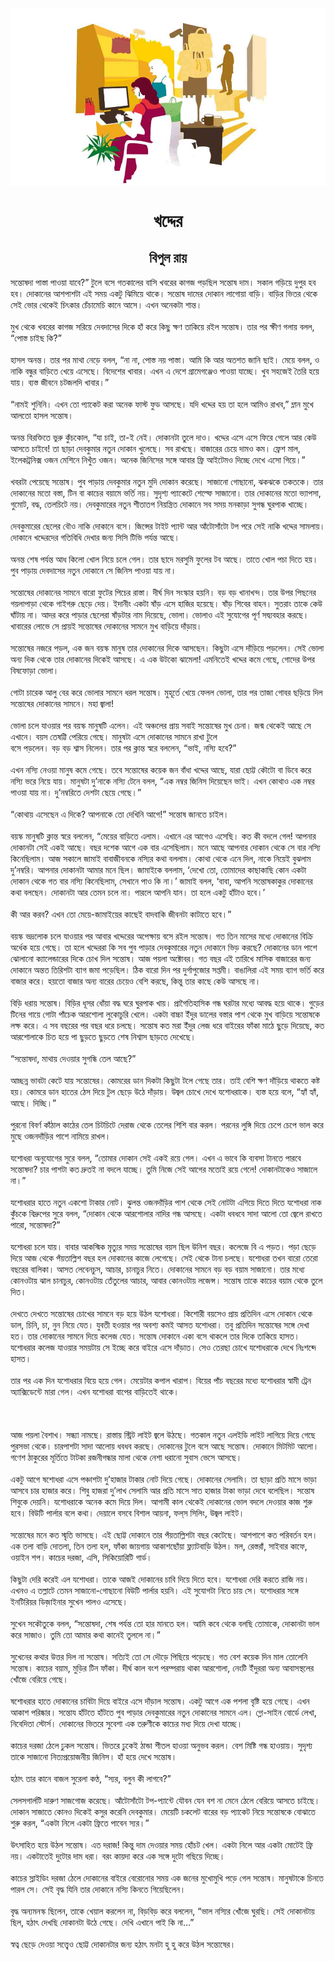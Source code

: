 <div align=center> <img src="../../metadata/images/rabibasariya/খদ্দের.jpg" align="center" ></div>
<h1 align=center>খদ্দের</h1>
<h2 align=center>বিপুল রায়</h2>
সন্তোষদা পাস্তা পাওয়া যাবে?” টুলে বসে গতকালের বাসি খবরের কাগজ পড়ছিল সন্তোষ দাম। সকাল গড়িয়ে দুপুর হব হব। দোকানের আশপাশটা এই সময় একটু ঝিমিয়ে থাকে। সন্তোষ দামের দোকান লাগোয়া বাড়ি। বাড়ির ভিতর থেকে সেই ভোর থেকেই চিৎকার চেঁচামেচি কানে আসে। এখন অনেকটা শান্ত।<br> <br>মুখ থেকে খবরের কাগজ সরিয়ে দেবদাসের দিকে হাঁ করে কিছু ক্ষণ তাকিয়ে রইল সন্তোষ। তার পর ক্ষীণ গলায় বলল, “পোস্ত চাইছ কি?”<br> <br>হাসল অনন্ত। তার পর মাথা নেড়ে বলল, “না না, পোস্ত নয় পাস্তা। আমি কি আর অতশত জানি ছাই। মেয়ে বলল, ও নাকি বন্ধুর বাড়িতে খেয়ে এসেছে। বিদেশের খাবার। এখন এ দেশে গ্রামেগঞ্জেও পাওয়া যাচ্ছে। খুব সহজেই তৈরি হয়ে যায়। ব্যস্ত জীবনে চটজলদি খাবার।”<br> <br>“নামই শুনিনি। এখন তো প্যাকেট করা অনেক ফাস্ট ফুড আসছে। যদি খদ্দের হয় তা হলে আমিও রাখব,” ম্লান মুখে আলতো হাসল সন্তোষ।<br> <br>অনন্ত বিরক্তিতে ভুরু কুঁচকোল, “যা চাই, তা-ই নেই। দোকানটা তুলে দাও। খদ্দের এসে এসে ফিরে গেলে আর কেউ আসতে চাইবে! তা ছাড়া দেবকুমার নতুন দোকান খুলেছে। সব রাখছে। বাজারের চেয়ে দামও কম। ফ্রেশ মাল, ইলেকট্রনিক্স ওজন মেশিনে নিখুঁত ওজন। অনেক জিনিসের সঙ্গে আবার ফ্রি আইটেমও দিচ্ছে দেখে এসো গিয়ে।”<br> <br>খবরটা পেয়েছে সন্তোষ। পুব পাড়ায় দেবকুমার নতুন মুদি দোকান করেছে। সাজানো গোছানো, ঝকঝকে তকতকে। তার দোকানের মতো বস্তা, টিন বা কাচের বয়ামে ভর্তি নয়। সুদৃশ্য প্যাকেটে শেল্ফে সাজানো। তার দোকানের মতো ভ্যাপসা, গুমোট, বদ্ধ, তেলচিটে নয়। দেবকুমারের নতুন শীতাতপ নিয়ন্ত্রিত দোকানে সব সময় মনকাড়া সুগন্ধ ঘুরপাক খাচ্ছে।<br> <br>দেবকুমারের ছেলের বৌও নাকি দোকানে বসে। জিন্সের টাইট প্যান্ট আর আঁটোসাঁটো টপ পরে সেই নাকি খদ্দের সামলায়। দোকানে খদ্দেরদের গতিবিধি দেখার জন্য সিসি টিভি পর্যন্ত আছে।<br> <br>অনন্ত শেষ পর্যন্ত আধ কিলো খোল নিয়ে চলে গেল। তার ছাদে মরসুমি ফুলের টব আছে। তাতে খোল পচা দিতে হয়। পুব পাড়ায় দেবদাসের নতুন দোকানে সে জিনিস পাওয়া যায় না।<br> <br>সন্তোষের দোকানের সামনে বারো ফুটের পিচের রাস্তা। দীর্ঘ দিন সংস্কার হয়নি। বড় বড় খানাখন্দ। তার উপর পিছনের গয়লাপাড়া থেকে গাইগরু ছেড়ে দেয়। ইদানীং একটা ষাঁড় এসে হাজির হয়েছে। ষাঁড় শিবের বাহন। সুতরাং তাকে কেউ ঘাঁটায় না। আদর করে পাড়ার ছেলেরা ষাঁড়টার নাম দিয়েছে, ভোলা। ভোলাও এই সুযোগের পূর্ণ সদ্ব্যবহার করছে। খাবারের লোভে সে প্রায়ই সন্তোষের দোকানের সামনে মুখ বাড়িয়ে দাঁড়ায়।<br> <br>সন্তোষের নজরে পড়ল, এক জন বয়স্ক মানুষ তার দোকানের দিকে আসছেন। কিছুটা এসে দাঁড়িয়ে পড়লেন। সেই ভোলা অন্য দিক থেকে তার দোকানের দিকেই আসছে। এ এক উটকো ঝামেলা! এমনিতেই খদ্দের কমে গেছে, গোদের উপর বিষফোড়া ভোলা।<br> <br>গোটা চারেক আলু বের করে ভোলার সামনে ধরল সন্তোষ। মুহূর্তে খেয়ে ফেলল ভোলা, তার পর তাজা গোবর ছড়িয়ে দিল সন্তোষের দোকানের সামনে। মহা জ্বালা!<br> <br>ভোলা চলে যাওয়ার পর বয়স্ক মানুষটি এলেন। এই অঞ্চলের প্রায় সবাই সন্তোষের মুখ চেনা। জন্ম থেকেই আছে সে এখানে। বয়স তেষট্টি পেরিয়ে গেছে। মানুষটা এসে দোকানের সামনে রাখা টুলে<br>
বসে পড়লেন। বড় বড় শ্বাস নিলেন। তার পর ক্লান্ত স্বরে বললেন, “ভাই, নস্যি হবে?”<br> <br>এখন নস্যি নেওয়া মানুষ কমে গেছে। তবে সন্তোষের কয়েক জন বাঁধা খদ্দের আছে, যারা ছোট্ট কৌটো বা ডিবে করে নস্যি ভরে নিয়ে যায়। মানুষটা দু’নাকে নস্যি টেনে বলল, “এক নম্বর জিনিস দিয়েছেন ভাই। এখন কোথাও এক নম্বর পাওয়া যায় না। দু’নম্বরিতে দেশটা ছেয়ে গেছে।”<br> <br>“কোথায় এসেছেন এ দিকে? আপনাকে তো দেখিনি আগে!” সন্তোষ জানতে চাইল।<br> <br>বয়স্ক মানুষটি ক্লান্ত স্বরে বললেন, “মেয়ের বাড়িতে এলাম। এখানে এর আগেও এসেছি। কত কী বদলে গেল! আপনার দোকানটা সেই একই আছে। বছর দশেক আগে এক বার এসেছিলাম। মনে আছে আপনার দোকান থেকে সে বার নস্যি কিনেছিলাম। আজ সকালে জামাই বাবাজীবনকে নস্যির কথা বললাম। কোথা থেকে এনে দিল, নাকে নিয়েই বুঝলাম দু’নম্বরি। আপনার দোকানটা আমার মনে ছিল। জামাইকে বললাম, ‘দেখো তো, তোমাদের কাছাকাছি কোন একটা দোকান থেকে গত বার নস্যি কিনেছিলাম, সেখানে পাও কি না।’ জামাই বলল, ‘বাবা, আপনি সন্তোষকাকুর দোকানের কথা বলছেন। দোকানটা আর তেমন চলে না। পারলে আপনি যান। তা হলে একটু হাঁটাও হবে।’<br> <br>কী আর করব? এখন তো মেয়ে-জামাইয়ের কাছেই বাদবাকি জীবনটা কাটাতে হবে।”<br> <br>বয়স্ক ভদ্রলোক চলে যাওয়ার পর আবার খদ্দেরের অপেক্ষায় বসে রইল সন্তোষ। গত তিন মাসের মধ্যে দোকানের বিক্রি অর্ধেক হয়ে গেছে। তা হলে খদ্দেররা কি সব পুব পাড়ার দেবকুমারের নতুন দোকানে ভিড় করছে? দোকানের ডান পাশে ঝোলানো ক্যালেন্ডারের দিকে চোখ দিল সন্তোষ। আজ পয়লা অক্টোবর। গত বছর এই তারিখে মাসিক বাজারের জন্য দোকানে অন্তত তিরিশটা ব্যাগ জমা পড়েছিল। ঠিক বারো দিন পর দুর্গাপুজোর সপ্তমী। বাঙালিরা এই সময় ব্যাগ ভর্তি করে বাজার করে। হয়তো বাজার অন্য বারের চেয়েও বেশি করছে, কিন্তু তার কাছে কেউ আসছে না।<br> <br>বিড়ি ধরায় সন্তোষ। বিড়ির ধূসর ধোঁয়া বদ্ধ ঘরে ঘুরপাক খায়। প্রাগৈতিহাসিক গন্ধ ঘরটার মধ্যে আবদ্ধ হয়ে থাকে। গুড়ের টিনের গায়ে গোটা পাঁচেক আরশোলা লুকোচুরি খেলে। একটা বাচ্চা ইঁদুর ডালের বস্তার পাশ থেকে মুখ বাড়িয়ে সন্তোষকে লক্ষ করে। এ সব বছরের পর বছর ধরে চলছে। সন্তোষ কত মরা ইঁদুর লেজ ধরে বাইরের ফাঁকা মাঠে ছুড়ে দিয়েছে, কত আরশোলাকে চিত হয়ে পা ছুড়তে ছুড়তে শেষ নিশ্বাস ছাড়তে দেখেছে।<br> <br>“সন্তোষদা, মাথায় দেওয়ার সুগন্ধি তেল আছে?”<br> <br>আচ্ছন্ন ভাবটা কেটে যায় সন্তোষের। কোমরের ডান দিকটা কিছুটা টলে গেছে তার। তাই বেশি ক্ষণ দাঁড়িয়ে থাকতে কষ্ট হয়। কোমরে ডান হাতের ঠেস দিয়ে টুল ছেড়ে উঠে দাঁড়ায়। উজ্বল চোখে দেখে যশোধরাকে। ব্যস্ত হয়ে বলে, “হ্যাঁ হ্যাঁ, আছে। দিচ্ছি।”<br> <br>পুরনো বিবর্ণ কাঁঠাল কাঠের তেল চিটচিটে দেরাজ থেকে তেলের শিশি বার করল। পরনের লুঙ্গি দিয়ে চেপে চেপে ভাল করে মুছে ওজনদাঁড়ির পাশে নামিয়ে রাখল।<br> <br>যশোধরা অনুযোগের সুরে বলল, “তোমার দোকান সেই একই রয়ে গেল। এখন এ ভাবে কি ব্যবসা টানতে পারবে সন্তোষদা? চার পাশটা কত দ্রুতই না বদলে যাচ্ছে। তুমি নিজে সেই আগের মতোই রয়ে গেলে! দোকানটাকেও সাজালে না।”<br> <br>যশোধরার হাতে নতুন একশো টাকার নোট। ঝুলন্ত ওজনদাঁড়ির পাশ থেকে সেই নোটটা এগিয়ে দিতে দিতে যশোধরা নাক কুঁচকে বিদ্রুপের সুরে বলল, “দোকান থেকে আরশোলার নাদির গন্ধ আসছে। একটা ধবধবে সাদা আলো তো জ্বেলে রাখতে<br>
পারো, সন্তোষদা?”<br> <br>যশোধরা চলে যায়। বাবার আকস্মিক মৃত্যুর সময় সন্তোষের বয়স ছিল উনিশ বছর। কলেজে বি এ পড়ত। পড়া ছেড়ে দিয়ে আজ থেকে পঁয়তাল্লিশ বছর হল দোকানের কাজে লেগেছে। সেই থেকে টানা চলছে। যশোধরা তখন বারো তেরো বছরের বালিকা। আসত লেবেনচুস, আচার, চানাচুর নিতে। দোকানের সামনে বড় বড় বয়াম সাজানো। তার মধ্যে কোনওটায় ঝাল চানাচুর, কোনওটায় তেঁতুলের আচার, আবার কোনওটায় লজেন্স। সন্তোষ তাকে কাচের বয়াম থেকে তুলে দিত।<br> <br>দেখতে দেখতে সন্তোষের চোখের সামনে বড় হয়ে উঠল যশোধরা। কিশোরী বয়সেও প্রায় প্রতিদিন এসে দোকান থেকে ডাল, চিনি, চা, নুন নিয়ে যেত। যুবতী হওয়ার পর অবশ্য কমই আসত যশোধরা। তবু প্রতিদিন সন্তোষের সঙ্গে দেখা হত। তার দোকানের সামনে দিয়ে কলেজ যেত। সন্তোষ দোকানে একা বসে থাকলে তার দিকে তাকিয়ে হাসত। যশোধরার কলেজ যাওয়ার সময়টায় সে ইচ্ছে করে বাইরে এসে দাঁড়াত। সেও তেরছা চোখে যশোধরাকে দেখে নিঃশব্দে হাসত।<br> <br>তার পর এক দিন যশোধরার বিয়ে হয়ে গেল। মেয়েটার কপাল খারাপ। বিয়ের পাঁচ বছরের মধ্যে যশোধরার স্বামী ট্রেন অ্যাক্সিডেন্টে মারা গেল। এখন যশোধরা বাপের বাড়িতেই থাকে।<br> <br><br> <br>আজ পয়লা বৈশাখ। সন্ধ্যা নামছে। রাস্তায় স্ট্রিট লাইট জ্বলে উঠছে। গতকাল নতুন এলইডি লাইট লাগিয়ে দিয়ে গেছে পুরসভা থেকে। চারপাশটা সাদা আলোয় ধবধব করছে। দোকানের টুলে বসে আছে সন্তোষ। দোকানে মিটমিট আলো। গণেশ ঠাকুরের মূর্তিতে টাটকা রজনীগন্ধার মালা থেকে নেশা ধরানো সুবাস ভেসে আসছে।<br> <br>একটু আগে ষশোধরা এসে পঞ্চাশটা দু’হাজার টাকার নোট দিয়ে গেছে। দোকানের সেলামি। তা ছাড়া প্রতি মাসে ভাড়া আসবে চার হাজার করে। শিবু হাজরা দু’লাখ সেলামি আর প্রতি মাসে সাত হাজার টাকা ভাড়া দেবে বলেছিল। সন্তোষ শিবুকে দেয়নি। যশোধরাকে অনেক কমে দিয়ে দিল। আগামী কাল থেকেই দোকানের ভোল বদলে দেওয়ার কাজ শুরু হবে। বিউটি পার্লার বলে কথা। দেয়ালে বসবে বিশাল আয়না, ফল্‌স সিলিং, উজ্বল লাইট।<br> <br>সন্তোষের মনে কত স্মৃতি ভাসছে। এই ছোট্ট দোকানে তার পঁয়তাল্লিশটা বছর কেটেছে। আশপাশে কত পরিবর্তন হল। এক তলা বাড়ি দোতলা, তিন তলা হল, ফাঁকা জায়গায় আকাশছোঁয়া ফ্ল্যাটবাড়ি উঠল। মল, রেস্তরাঁ, সাইবার কাফে, ওয়াইন শপ। কাচের দরজা, এসি, সিকিয়োরিটি গার্ড।<br> <br>কিছুটা দেরি করেই এল যশোধরা। তাকে আজই দোকানের চাবি দিয়ে দিতে হবে। যশোধরা দেরি করতে রাজি নয়। এখনও এ তল্লাটে তেমন সাজানো-গোছানো বিউটি পার্লার হয়নি। এই সুযোগটা নিতে চায় সে। যশোধরার সঙ্গে ইনটিরিয়র ডিজ়াইনার সুখেন পালও এসেছে।<br> <br>সুখেন সকৌতুকে বলল, “সন্তোষদা, শেষ পর্যন্ত তো হার মানতে হল। আমি কবে থেকে বলছি তোমাকে, দোকানটা ভাল করে সাজাও। তুমি তো আমার কথা কানেই তুললে না।”<br> <br>সুখেনের কথার উত্তর দিল না সন্তোষ। সত্যিই তো সে দৌড়ে পিছিয়ে পড়েছে। গত বেশ কয়েক দিন মাল তোলেনি সন্তোষ। কাচের বয়াম, মুড়ির টিন ফাঁকা। দীর্ঘ কাল বংশ পরম্পরায় থাকা আরশোলা, নেংটি ইঁদুররা অন্য আবাসস্থলের খোঁজে বেরিয়ে গেছে।<br> <br>ষশোধরার হাতে দোকানের চাবিটা দিয়ে বাইরে এসে দাঁড়াল সন্তোষ। একটু আগে এক পশলা বৃষ্টি হয়ে গেছে। এখন আকাশ পরিষ্কার। সন্তোয হাঁটতে হাঁটতে পুব পাড়ার দেবকুমারের নতুন দোকানের সামনে এল। গ্লো-সাইন বোর্ডে লেখা, নিবেদিতা স্টোর্স। দোকানের ভিতরে সুবেশা এক তরুণীকে কাচের মধ্য দিয়ে দেখা যাচ্ছে।<br> <br>কাচের দরজা ঠেলে ঢুকল সন্তোষ। ভিতরে ঢুকেই ঠান্ডা শীতল হাওয়া অনুভব করল। বেশ মিষ্টি গন্ধ হাওয়ায়। সুদৃশ্য তাকে সাজানো নিত্যপ্রয়োজনীয় জিনিস। হাঁ হয়ে দেখে সন্তোষ।<br> <br>হঠাৎ তার কানে বাজল সুরেলা কণ্ঠ, “স্যর, বলুন কী লাগবে?”<br> <br>সেলসগার্লটি দারুণ সাজগোজ করেছে। আঁটোসাঁটো টপ-প্যান্টে যৌবন যেন বশ না মেনে ঠেলে বেরিয়ে আসতে চাইছে। দোকান সাজাতে কোনও দিকেই কসুর করেনি দেবকুমার। মেয়েটি চকলেট বারের বড় প্যাকেট নিয়ে সন্তোষকে বোঝাতে শুরু করল, “একটা নিলে একটা ফ্রিতে পাবেন স্যর।”<br> <br>উৎসাহিত হয়ে উঠল সন্তোষ। এত দরাজ! কিন্তু দাম দেওয়ার সময় হোঁচট খেল। একটা নিলে আর একটা মোটেই ফ্রি নয়। একটাতেই দুটোর দাম ধরা। বরং কায়দা করে এক সঙ্গে দুটো গছিয়ে দিচ্ছে।<br> <br>কাচের স্লাইডিং দরজা ঠেলে দোকানের বাইরে বেরোনোর সময় এক জনের মুখোমুখি পড়ে গেল সন্তোষ। মানুষটাকে চিনতে পারল সে। সেই বৃদ্ধ যিনি তার দোকানে নস্যি কিনতে গিয়েছিলেন।<br> <br>বৃদ্ধ অন্যমনস্ক ছিলেন, তাকে খেয়াল করলেন না, বিড়বিড় করে বললেন, “ভাল নস্যির খোঁজে ঘুরছি। সেই দোকানটায় ছিল, হঠাৎ দেখছি দোকানটা উঠে গেছে। দেখি এখানে পাই কি না...”<br> <br>স্বত্ব ছেড়ে দেওয়া সত্ত্বেও ছোট্ট দোকানটার জন্য হঠাৎ মনটা হু হু করে উঠল সন্তোষের।
